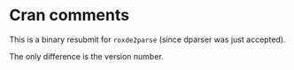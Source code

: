# Cran comments

This is a binary resubmit for `roxde2parse` (since dparser was just accepted).

The only difference is the version number.
